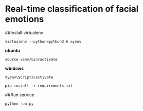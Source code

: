# Real-time classification of facial emotions

##Install virtualenv

`virtualenv --python=python3.6 myenv`

**ubuntu**

`source venv/bin/activate`

**windows**

`myenv\Scripts\activate`


`pip install -r requirements.txt`

##Run service

`python run.py`